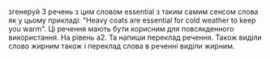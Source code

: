 згенеруй 3 речень з цим словом essential з таким самим сенсом слова як у цьому прикладі: "Heavy coats are essential for cold weather to keep you warm". Ці речення мають бути корисним для повсякденного використання. На рівень a2. Та напиши переклад речення. Також виділи слово жирним також і переклад слова в реченні виділи жирним.